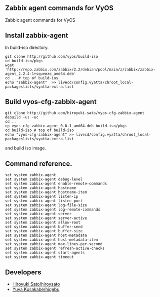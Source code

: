## Zabbix agent commands for VyOS

Zabbix agent commands for VyOS


## Install zabbix-agent

In build-iso directory.

    git clone http://github.com/vyos/build-iso
    cd build-iso/pkgs
    wget 'http://repo.zabbix.com/zabbix/2.2/debian/pool/main/z/zabbix/zabbix-agent_2.2.4-1+squeeze_amd64.deb'
    cd .. # top of build-ios
    echo "zabbix-agent"  >> livecd/config.vyatta/chroot_local-packageslists/vyatta-extra.list

## Build vyos-cfg-zabbix-agent

    git clone http://github.com/hiroyuki-sato/vyos-cfg-zabbix-agent
    debuild -us -uc
    cd ..
    cp vyos-cfg-zabbix-agent_0.0.1_amd64.deb build-iso/pkgs
    cd build-iso # top of build-iso
    echo "vyos-cfg-zabbix-agent" >> livecd/config.vyatta/chroot_local-packageslists/vyatta-extra.list

and build iso image.


## Command reference.

    set system zabbix-agent
    set system zabbix-agent debug-level
    set system zabbix-agent enable-remote-commands
    set system zabbix-agent hostname
    set system zabbix-agent hostname-item
    set system zabbix-agent listen-ip
    set system zabbix-agent listen-port
    set system zabbix-agent log-file-size
    set system zabbix-agent log-remote-commands
    set system zabbix-agent server
    set system zabbix-agent server-active
    set system zabbix-agent allow-root
    set system zabbix-agent buffer-send
    set system zabbix-agent buffer-size
    set system zabbix-agent host-metadata
    set system zabbix-agent host-metadata-item
    set system zabbix-agent max-lines-per-second
    set system zabbix-agent refresh-active-checks
    set system zabbix-agent start-agents
    set system zabbix-agent timeout

## Developers

* [Hiroyuki Sato/hiroysato](https://github.com/hiroyuki-sato)
* [Yuya Kusakabe/higebu](https://github.com/higebu)
